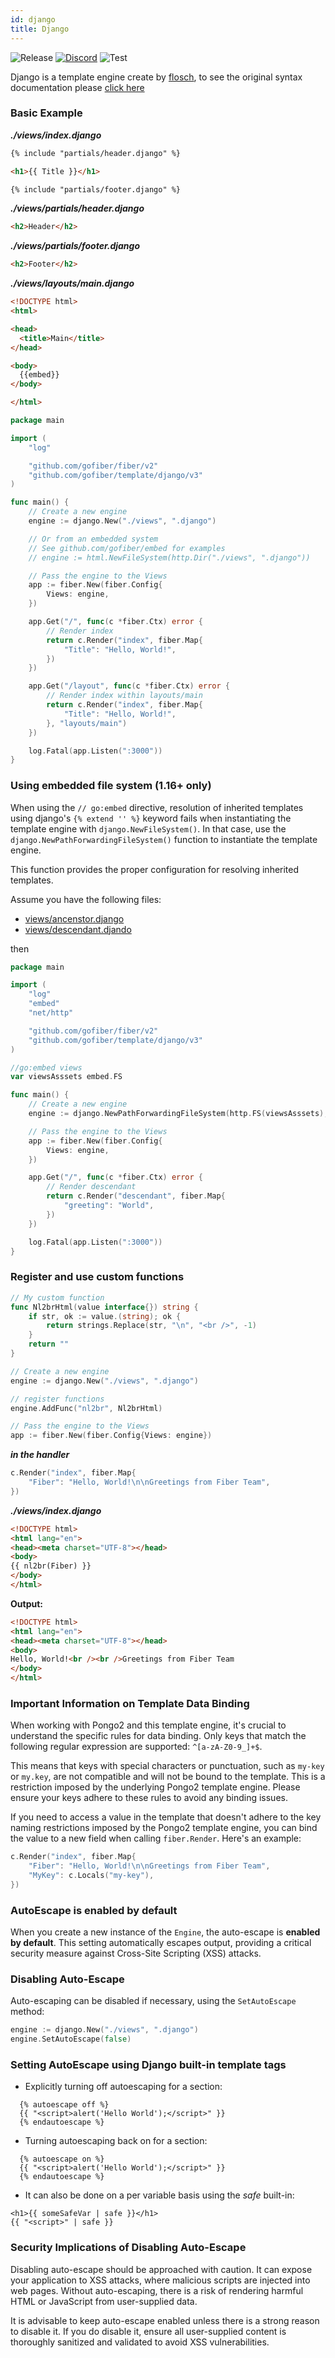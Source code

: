 ```yaml
---
id: django
title: Django
---
```


![Release](https://img.shields.io/github/v/tag/gofiber/template?filter=django*)
[![Discord](https://img.shields.io/discord/704680098577514527?style=flat&label=%F0%9F%92%AC%20discord&color=00ACD7)](https://gofiber.io/discord)
![Test](https://github.com/gofiber/template/workflows/Tests%20Django/badge.svg)

Django is a template engine create by [flosch](https://github.com/flosch/pongo2), to see the original syntax documentation please [click here](https://docs.djangoproject.com/en/dev/topics/templates/)

### Basic Example

_**./views/index.django**_
```html
{% include "partials/header.django" %}

<h1>{{ Title }}</h1>

{% include "partials/footer.django" %}
```
_**./views/partials/header.django**_
```html
<h2>Header</h2>
```
_**./views/partials/footer.django**_
```html
<h2>Footer</h2>
```
_**./views/layouts/main.django**_
```html
<!DOCTYPE html>
<html>

<head>
  <title>Main</title>
</head>

<body>
  {{embed}}
</body>

</html>
```

```go
package main

import (
	"log"

	"github.com/gofiber/fiber/v2"
	"github.com/gofiber/template/django/v3"
)

func main() {
	// Create a new engine
	engine := django.New("./views", ".django")

	// Or from an embedded system
	// See github.com/gofiber/embed for examples
	// engine := html.NewFileSystem(http.Dir("./views", ".django"))

	// Pass the engine to the Views
	app := fiber.New(fiber.Config{
		Views: engine,
	})

	app.Get("/", func(c *fiber.Ctx) error {
		// Render index
		return c.Render("index", fiber.Map{
			"Title": "Hello, World!",
		})
	})

	app.Get("/layout", func(c *fiber.Ctx) error {
		// Render index within layouts/main
		return c.Render("index", fiber.Map{
			"Title": "Hello, World!",
		}, "layouts/main")
	})

	log.Fatal(app.Listen(":3000"))
}

```
### Using embedded file system (1.16+ only)

When using the `// go:embed` directive, resolution of inherited templates using django's `{% extend '' %}` keyword fails when instantiating the template engine with `django.NewFileSystem()`. In that case, use the `django.NewPathForwardingFileSystem()` function to instantiate the template engine. 

This function provides the proper configuration for resolving inherited templates.

Assume you have the following files:

- [views/ancenstor.django](https://github.com/gofiber/template/blob/master/django/views/ancestor.django)
- [views/descendant.djando](https://github.com/gofiber/template/blob/master/django/views/descendant.django)

then

```go
package main

import (
	"log"
	"embed"
	"net/http"

	"github.com/gofiber/fiber/v2"
	"github.com/gofiber/template/django/v3"
)

//go:embed views
var viewsAsssets embed.FS

func main() {
	// Create a new engine
	engine := django.NewPathForwardingFileSystem(http.FS(viewsAsssets), "/views", ".django")

	// Pass the engine to the Views
	app := fiber.New(fiber.Config{
		Views: engine,
	})

	app.Get("/", func(c *fiber.Ctx) error {
		// Render descendant
		return c.Render("descendant", fiber.Map{
			"greeting": "World",
		})
	})

	log.Fatal(app.Listen(":3000"))
}

```

### Register and use custom functions
```go
// My custom function
func Nl2brHtml(value interface{}) string {
	if str, ok := value.(string); ok {
		return strings.Replace(str, "\n", "<br />", -1)
	}
	return ""
}

// Create a new engine
engine := django.New("./views", ".django")

// register functions
engine.AddFunc("nl2br", Nl2brHtml)

// Pass the engine to the Views
app := fiber.New(fiber.Config{Views: engine})
```
_**in the handler**_
```go
c.Render("index", fiber.Map{
    "Fiber": "Hello, World!\n\nGreetings from Fiber Team",
})
```

_**./views/index.django**_
```html
<!DOCTYPE html>
<html lang="en">
<head><meta charset="UTF-8"></head>
<body>
{{ nl2br(Fiber) }}
</body>
</html>
```
**Output:**
```html
<!DOCTYPE html>
<html lang="en">
<head><meta charset="UTF-8"></head>
<body>
Hello, World!<br /><br />Greetings from Fiber Team
</body>
</html>
```

### Important Information on Template Data Binding

When working with Pongo2 and this template engine, it's crucial to understand the specific rules for data binding. Only keys that match the following regular expression are supported: `^[a-zA-Z0-9_]+$`.

This means that keys with special characters or punctuation, such as `my-key` or `my.key`, are not compatible and will not be bound to the template. This is a restriction imposed by the underlying Pongo2 template engine. Please ensure your keys adhere to these rules to avoid any binding issues.

If you need to access a value in the template that doesn't adhere to the key naming restrictions imposed by the Pongo2 template engine, you can bind the value to a new field when calling `fiber.Render`. Here's an example:

```go
c.Render("index", fiber.Map{
    "Fiber": "Hello, World!\n\nGreetings from Fiber Team",
    "MyKey": c.Locals("my-key"),
})
```

### AutoEscape is enabled by default

When you create a new instance of the `Engine`, the auto-escape is **enabled by default**. This setting automatically escapes output, providing a critical security measure against Cross-Site Scripting (XSS) attacks.

### Disabling Auto-Escape

Auto-escaping can be disabled if necessary, using the `SetAutoEscape` method:

```go
engine := django.New("./views", ".django")
engine.SetAutoEscape(false)
```

### Setting AutoEscape using Django built-in template tags

- Explicitly turning off autoescaping for a section:
```django  
  {% autoescape off %}
  {{ "<script>alert('Hello World');</script>" }}
  {% endautoescape %}
```

- Turning autoescaping back on for a section:
```django
  {% autoescape on %}
  {{ "<script>alert('Hello World');</script>" }}
  {% endautoescape %}
```
- It can also be done on a per variable basis using the *safe* built-in:
```django
<h1>{{ someSafeVar | safe }}</h1>
{{ "<script>" | safe }}
```

### Security Implications of Disabling Auto-Escape

Disabling auto-escape should be approached with caution. It can expose your application to XSS attacks, where malicious scripts are injected into web pages. Without auto-escaping, there is a risk of rendering harmful HTML or JavaScript from user-supplied data.

It is advisable to keep auto-escape enabled unless there is a strong reason to disable it. If you do disable it, ensure all user-supplied content is thoroughly sanitized and validated to avoid XSS vulnerabilities.

